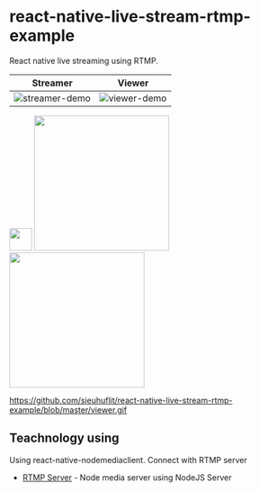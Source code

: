 # react-native-live-stream-rtmp-example

React native live streaming using RTMP.

|                                                         Streamer                                                         |                                                        Viewer                                                        |
| :----------------------------------------------------------------------------------------------------------------------: | :------------------------------------------------------------------------------------------------------------------: |
| ![streamer-demo](https://raw.githubusercontent.com/sieuhuflit/react-native-live-stream-rtmp-example/master/streamer.gif) | ![viewer-demo](https://raw.githubusercontent.com/sieuhuflit/react-native-live-stream-rtmp-example/master/viewer.gif) |

<img src="https://media.giphy.com/media/vFKqnCdLPNOKc/giphy.gif" width="40" height="40" />
<img src="https://raw.githubusercontent.com/sieuhuflit/react-native-live-stream-rtmp-example/master/streamer.gif" width="240" height="240" />
<img src="https://github.com/winnie1312/grab/blob/master/grab-landingpage-winnie.gif" width="240" height="240" />

https://github.com/sieuhuflit/react-native-live-stream-rtmp-example/blob/master/viewer.gif

## Teachnology using

Using react-native-nodemediaclient. Connect with RTMP server

- [RTMP Server](https://github.com/sieuhuflit/live-tream-rtmp-server) - Node media server using NodeJS
  Server
